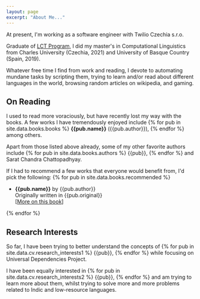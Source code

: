 ```yaml
---
layout: page
excerpt: "About Me..."
---
```


At present, I'm working as a software engineer with Twilio Czechia s.r.o.

Graduate of [LCT Program](https://lct-master.org/), I did my master's in Computational Linguistics from
Charles University (Czechia, 2021) and University of Basque Country (Spain, 2019). 

Whatever free time I find from work and reading, I devote to automating mundane tasks by scripting them, trying to learn and/or
read about different languages in the world, browsing random articles on wikipedia, and gaming.

## On Reading

I used to read more voraciously, but have recently lost my way with the books. A few works I have tremendously enjoyed
include {% for pub in site.data.books.books %} **{{pub.name}}** ({{pub.author}}), {% endfor %} among others.

Apart from those listed above already, some of my other favorite authors include {% for pub in site.data.books.authors %}
{{pub}}, {% endfor %} and Sarat Chandra Chattopadhyay.

If I had to recommend a few works that everyone would benefit from, I'd pick the following:
{% for pub in site.data.books.recommended %}
- **{{pub.name}}** by {{pub.author}}<br />
Originally written in {{pub.original}}<br />
[[More on this book]({{pub.goodreads}})]

{% endfor %}
 
## Research Interests

So far, I have been trying to better understand the concepts of {% for pub in site.data.cv.research_interests1 %} {{pub}}, 
{% endfor %} while focusing on Universal Dependencies Project.

I have been equally interested in {% for pub in site.data.cv.research_interests2 %} {{pub}}, {% endfor %} and am trying to
learn more about them, whilst trying to solve more and more problems related to Indic and low-resource languages.
